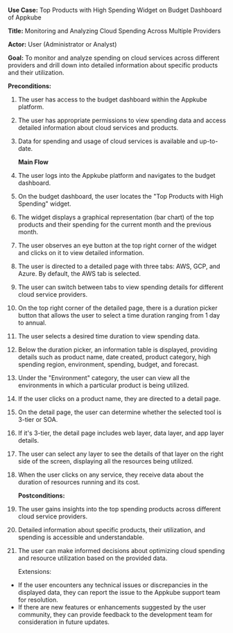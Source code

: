 ﻿
**Use Case:** Top Products with High Spending Widget on Budget Dashboard of Appkube

**Title:** Monitoring and Analyzing Cloud Spending Across Multiple Providers

**Actor:** User (Administrator or Analyst)

**Goal:** To monitor and analyze spending on cloud services across different providers and drill down into detailed information about specific products and their utilization.

**Preconditions:**

1. The user has access to the budget dashboard within the Appkube platform.
1. The user has appropriate permissions to view spending data and access detailed information about cloud services and products.
1. Data for spending and usage of cloud services is available and up-to-date.

   **Main Flow**

1. The user logs into the Appkube platform and navigates to the budget dashboard.
1. On the budget dashboard, the user locates the "Top Products with High Spending" widget.
1. The widget displays a graphical representation (bar chart) of the top products and their spending for the current month and the previous month.
1. The user observes an eye button at the top right corner of the widget and clicks on it to view detailed information.
1. The user is directed to a detailed page with three tabs: AWS, GCP, and Azure. By default, the AWS tab is selected.
1. The user can switch between tabs to view spending details for different cloud service providers.
1. On the top right corner of the detailed page, there is a duration picker button that allows the user to select a time duration ranging from 1 day to annual.
1. The user selects a desired time duration to view spending data.
1. Below the duration picker, an information table is displayed, providing details such as product name, date created, product category, high spending region, environment, spending, budget, and forecast.
1. Under the "Environment" category, the user can view all the environments in which a particular product is being utilized.
1. If the user clicks on a product name, they are directed to a detail page.
1. On the detail page, the user can determine whether the selected tool is 3-tier or SOA.
1. If it's 3-tier, the detail page includes web layer, data layer, and app layer details.
1. The user can select any layer to see the details of that layer on the right side of the screen, displaying all the resources being utilized.
1. When the user clicks on any service, they receive data about the duration of resources running and its cost.

   **Postconditions:**

1. The user gains insights into the top spending products across different cloud service providers.
1. Detailed information about specific products, their utilization, and spending is accessible and understandable.
1. The user can make informed decisions about optimizing cloud spending and resource utilization based on the provided data.

   Extensions:

- If the user encounters any technical issues or discrepancies in the displayed data, they can report the issue to the Appkube support team for resolution.
- If there are new features or enhancements suggested by the user community, they can provide feedback to the development team for consideration in future updates.

